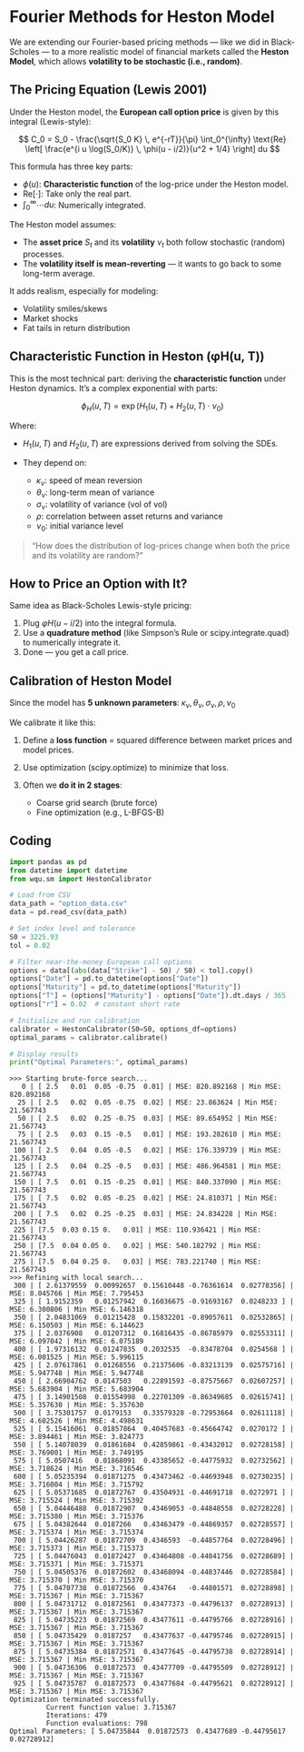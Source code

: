 # Fourier Methods for Heston Model

We are extending our Fourier-based pricing methods — like we did in Black-Scholes — to a more realistic model of financial markets called the **Heston Model**, which allows **volatility to be stochastic (i.e., random)**. 

## The Pricing Equation (Lewis 2001)

Under the Heston model, the **European call option price** is given by this integral (Lewis-style): 


$$
C_0 = S_0 - \frac{\sqrt{S_0 K} \, e^{-rT}}{\pi} \int_0^{\infty} \text{Re} \left[ \frac{e^{i u \log(S_0/K)} \, \phi(u - i/2)}{u^2 + 1/4} \right] du
$$


This formula has three key parts:



- $\phi(u)$: **Characteristic function** of the log-price under the Heston model.
- $\text{Re}[\cdot]$: Take only the real part.
- $\int_0^\infty \cdots du$: Numerically integrated.



The Heston model assumes:



- The **asset price** $S_t$ and its **volatility** $\nu_t$ both follow stochastic (random) processes.
- The **volatility itself is mean-reverting** — it wants to go back to some long-term average.



It adds realism, especially for modeling:

- Volatility smiles/skews
- Market shocks
- Fat tails in return distribution

## Characteristic Function in Heston (φH(u, T))

This is the most technical part: deriving the **characteristic function** under Heston dynamics. It’s a complex exponential with parts: 


$$
\phi_H(u, T) = \exp \left( H_1(u, T) + H_2(u, T) \cdot \nu_0 \right)
$$


Where:



- $H_1(u, T)$ and $H_2(u, T)$ are expressions derived from solving the SDEs.

- They depend on:

  

  - $\kappa_\nu$: speed of mean reversion
  - $\theta_\nu$: long-term mean of variance
  - $\sigma_\nu$: volatility of variance (vol of vol)
  - $\rho$: correlation between asset returns and variance
  - $\nu_0$: initial variance level

> “How does the distribution of log-prices change when both the price and its volatility are random?”

## How to Price an Option with It?

Same idea as Black-Scholes Lewis-style pricing:



1. Plug $φH(u − i/2)$ into the integral formula.
2. Use a **quadrature method** (like Simpson’s Rule or scipy.integrate.quad) to numerically integrate it.
3. Done — you get a call price.



## Calibration of Heston Model

Since the model has **5 unknown parameters**:  $\kappa_\nu, \theta_\nu, \sigma_\nu, \rho, \nu_0$

We calibrate it like this:

1. Define a **loss function** = squared difference between market prices and model prices.

2. Use optimization (scipy.optimize) to minimize that loss.

3. Often we **do it in 2 stages**:

   

   - Coarse grid search (brute force)
   - Fine optimization (e.g., L-BFGS-B)

   

## Coding

```python
import pandas as pd
from datetime import datetime
from wqu.sm import HestonCalibrator

# Load from CSV
data_path = "option_data.csv"
data = pd.read_csv(data_path)

# Set index level and tolerance
S0 = 3225.93
tol = 0.02

# Filter near-the-money European call options
options = data[(abs(data["Strike"] - S0) / S0) < tol].copy()
options["Date"] = pd.to_datetime(options["Date"])
options["Maturity"] = pd.to_datetime(options["Maturity"])
options["T"] = (options["Maturity"] - options["Date"]).dt.days / 365
options["r"] = 0.02  # constant short rate

# Initialize and run calibration
calibrator = HestonCalibrator(S0=S0, options_df=options)
optimal_params = calibrator.calibrate()

# Display results
print("Optimal Parameters:", optimal_params)
```

```
>>> Starting brute-force search...
   0 | [ 2.5   0.01  0.05 -0.75  0.01] | MSE: 820.892168 | Min MSE: 820.892168
  25 | [ 2.5   0.02  0.05 -0.75  0.02] | MSE: 23.863624 | Min MSE: 21.567743
  50 | [ 2.5   0.02  0.25 -0.75  0.03] | MSE: 89.654952 | Min MSE: 21.567743
  75 | [ 2.5   0.03  0.15 -0.5   0.01] | MSE: 193.282610 | Min MSE: 21.567743
 100 | [ 2.5   0.04  0.05 -0.5   0.02] | MSE: 176.339739 | Min MSE: 21.567743
 125 | [ 2.5   0.04  0.25 -0.5   0.03] | MSE: 486.964581 | Min MSE: 21.567743
 150 | [ 7.5   0.01  0.15 -0.25  0.01] | MSE: 840.337090 | Min MSE: 21.567743
 175 | [ 7.5   0.02  0.05 -0.25  0.02] | MSE: 24.810371 | Min MSE: 21.567743
 200 | [ 7.5   0.02  0.25 -0.25  0.03] | MSE: 24.834228 | Min MSE: 21.567743
 225 | [7.5  0.03 0.15 0.   0.01] | MSE: 110.936421 | Min MSE: 21.567743
 250 | [7.5  0.04 0.05 0.   0.02] | MSE: 540.182792 | Min MSE: 21.567743
 275 | [7.5  0.04 0.25 0.   0.03] | MSE: 783.221740 | Min MSE: 21.567743
>>> Refining with local search...
 300 | [ 2.61379559  0.00992657  0.15610448 -0.76361614  0.02778356] | MSE: 8.045766 | Min MSE: 7.795453
 325 | [ 1.9152359   0.01257942  0.16036675 -0.91693167  0.0248233 ] | MSE: 6.300806 | Min MSE: 6.146318
 350 | [ 2.04831069  0.01215428  0.15832201 -0.89057611  0.02532865] | MSE: 6.150503 | Min MSE: 6.144623
 375 | [ 2.0376908   0.01207312  0.16816435 -0.86785979  0.02553311] | MSE: 6.097042 | Min MSE: 6.075189
 400 | [ 1.97316132  0.01247835  0.2032535  -0.83478704  0.0254568 ] | MSE: 6.001525 | Min MSE: 5.996115
 425 | [ 2.07617861  0.01268556  0.21375606 -0.83213139  0.02575716] | MSE: 5.947748 | Min MSE: 5.947748
 450 | [ 2.66904762  0.0147503   0.22891593 -0.87575667  0.02607257] | MSE: 5.683904 | Min MSE: 5.683904
 475 | [ 3.14901508  0.01554998  0.22701309 -0.86349685  0.02615741] | MSE: 5.357630 | Min MSE: 5.357630
 500 | [ 3.75301757  0.0179153   0.33579328 -0.72953664  0.02611118] | MSE: 4.602526 | Min MSE: 4.498631
 525 | [ 5.15416061  0.01857864  0.40457683 -0.45664742  0.0270172 ] | MSE: 3.894461 | Min MSE: 3.824773
 550 | [ 5.14078039  0.01861684  0.42859861 -0.43432012  0.02728158] | MSE: 3.769001 | Min MSE: 3.749195
 575 | [ 5.0507416   0.01868091  0.43385652 -0.44775932  0.02732562] | MSE: 3.718624 | Min MSE: 3.716546
 600 | [ 5.05235394  0.01871275  0.43473462 -0.44693948  0.02730235] | MSE: 3.716004 | Min MSE: 3.715792
 625 | [ 5.05371685  0.01872767  0.43504931 -0.44691718  0.0272971 ] | MSE: 3.715524 | Min MSE: 3.715392
 650 | [ 5.04446488  0.01872907  0.43469053 -0.44848558  0.02728228] | MSE: 3.715380 | Min MSE: 3.715376
 675 | [ 5.04382644  0.0187266   0.43463479 -0.44869357  0.02728557] | MSE: 3.715374 | Min MSE: 3.715374
 700 | [ 5.04426287  0.01872709  0.4346593  -0.44857764  0.02728496] | MSE: 3.715373 | Min MSE: 3.715373
 725 | [ 5.04476043  0.01872427  0.43464808 -0.44841756  0.02728689] | MSE: 3.715371 | Min MSE: 3.715371
 750 | [ 5.04505376  0.01872602  0.43468094 -0.44837446  0.02728584] | MSE: 3.715370 | Min MSE: 3.715370
 775 | [ 5.04707738  0.01872566  0.434764   -0.44801571  0.02728898] | MSE: 3.715367 | Min MSE: 3.715367
 800 | [ 5.04731712  0.01872561  0.43477373 -0.44796137  0.02728913] | MSE: 3.715367 | Min MSE: 3.715367
 825 | [ 5.04735223  0.01872569  0.43477611 -0.44795766  0.02728916] | MSE: 3.715367 | Min MSE: 3.715367
 850 | [ 5.04735429  0.0187257   0.43477637 -0.44795746  0.02728915] | MSE: 3.715367 | Min MSE: 3.715367
 875 | [ 5.04735384  0.01872571  0.43477645 -0.44795738  0.02728914] | MSE: 3.715367 | Min MSE: 3.715367
 900 | [ 5.04736306  0.01872573  0.43477709 -0.44795509  0.02728912] | MSE: 3.715367 | Min MSE: 3.715367
 925 | [ 5.04735787  0.01872573  0.43477684 -0.44795621  0.02728912] | MSE: 3.715367 | Min MSE: 3.715367
Optimization terminated successfully.
         Current function value: 3.715367
         Iterations: 479
         Function evaluations: 798
Optimal Parameters: [ 5.04735844  0.01872573  0.43477689 -0.44795617  0.02728912]
```

